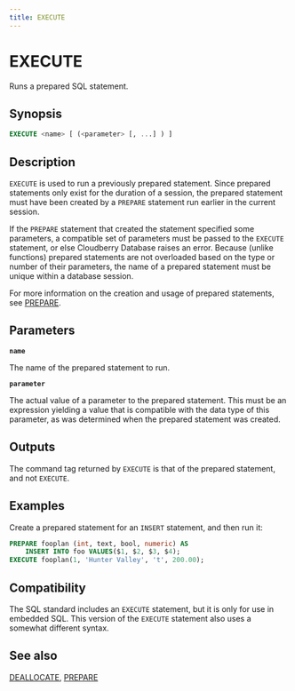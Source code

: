 ```yaml
---
title: EXECUTE
---
```


# EXECUTE

Runs a prepared SQL statement.

## Synopsis

```sql
EXECUTE <name> [ (<parameter> [, ...] ) ]
```

## Description

`EXECUTE` is used to run a previously prepared statement. Since prepared statements only exist for the duration of a session, the prepared statement must have been created by a `PREPARE` statement run earlier in the current session.

If the `PREPARE` statement that created the statement specified some parameters, a compatible set of parameters must be passed to the `EXECUTE` statement, or else Cloudberry Database raises an error. Because (unlike functions) prepared statements are not overloaded based on the type or number of their parameters, the name of a prepared statement must be unique within a database session.

For more information on the creation and usage of prepared statements, see [PREPARE](/i18n/zh/docusaurus-plugin-content-docs/current/sql-stmts/sql-stmt-prepare.md).

## Parameters

**`name`**

The name of the prepared statement to run.

**`parameter`**

The actual value of a parameter to the prepared statement. This must be an expression yielding a value that is compatible with the data type of this parameter, as was determined when the prepared statement was created.

## Outputs

The command tag returned by `EXECUTE` is that of the prepared statement, and not `EXECUTE`.

## Examples

Create a prepared statement for an `INSERT` statement, and then run it:

```sql
PREPARE fooplan (int, text, bool, numeric) AS
    INSERT INTO foo VALUES($1, $2, $3, $4);
EXECUTE fooplan(1, 'Hunter Valley', 't', 200.00);
```

## Compatibility

The SQL standard includes an `EXECUTE` statement, but it is only for use in embedded SQL. This version of the `EXECUTE` statement also uses a somewhat different syntax.

## See also

[DEALLOCATE](/i18n/zh/docusaurus-plugin-content-docs/current/sql-stmts/sql-stmt-deallocate.md), [PREPARE](/i18n/zh/docusaurus-plugin-content-docs/current/sql-stmts/sql-stmt-prepare.md)
